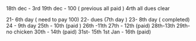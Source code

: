 18th dec - 3rd
19th dec - 100 ( previous all paid )  4rth 
all dues clear 

21- 6th day ( need to pay 100)
22- dues (7th day )
23- 8th day ( completed)
24 - 9th day
25th - 10th (paid )
26th -11th 
27th - 12th (paid)
28th-13th
29th- no chicken 
30th - 14th (paid)
31st- 15th
1st Jan - 16th (paid)